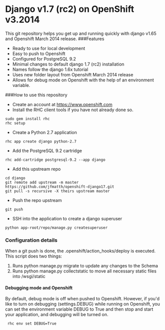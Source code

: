 Django v1.7 (rc2) on OpenShift v3.2014
=
This git repository helps you get up and running quickly with django v1.65 and Openshift March 2014 release.
###Features
* Ready to use for local development
* Easy to push to Openshift
* Configured for PostgreSQL 9.2
* Minimal changes to default django 1.7 (rc2) installation
* Names follow the django 1.6x tutorial
* Uses new folder layout from Openshift March 2014 release
* Allows for debug mode on Openshift with the help of an environment variable.

###How to use this repository
- Create an account at https://www.openshift.com
- Install the RHC client tools if you have not already done so.
```
sudo gem install rhc
rhc setup
```
- Create a Python 2.7 application
```
rhc app create django python-2.7
```
- Add the PostgreSQL 9.2 cartridge
```
rhc add-cartridge postgresql-9.2 --app django
```
- Add this upstream repo
```
cd django
git remote add upstream -m master https://github.com/jfmatth/openshift-django17.git
git pull -s recursive -X theirs upstream master
```
- Push the repo upstream
```
git push
```
- SSH into the application to create a django superuser
```
python app-root/repo/manage.py createsuperuser
```

### Configuration details
When a git push is done, the .openshift/action_hooks/deploy is executed.  This script does two things:

1.  Runs python manage.py migrate to update any changes to the Schema
2.  Runs python manage.py collectstatic to move all necessary static files into /wsgi/static

#### Debugging mode and Openshift
By default, debug mode is off when pushed to Openshift.  However, if you'd like to turn on debugging (settings.DEBUG) while running on Openshift, you can set the environment variable DEBUG to True and then stop and start your application, and debugging will be turned on.

``` rhc env set DEBUG=True```

